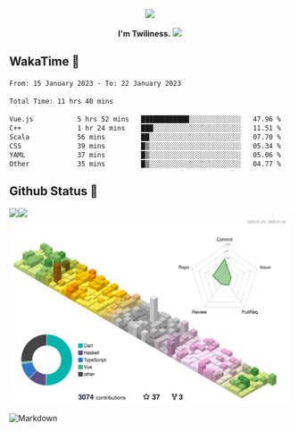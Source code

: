 <div align="center">
<img src="https://images.weserv.nl/?url=avatars.githubusercontent.com/u/10475770?v=4&h=360&w=360&fit=cover&mask=circle&maxage=7d"/>
</div>

<div align="center">

**I'm Twiliness.** <a href="https://github.com/DarkHighness"><img src="https://media.giphy.com/media/hvRJCLFzcasrR4ia7z/giphy.gif" width="5%"></a>

</div>

## WakaTime 🧐

<!--START_SECTION:waka-->

```text
From: 15 January 2023 - To: 22 January 2023

Total Time: 11 hrs 40 mins

Vue.js           5 hrs 52 mins   ████████████░░░░░░░░░░░░░   47.96 %
C++              1 hr 24 mins    ███░░░░░░░░░░░░░░░░░░░░░░   11.51 %
Scala            56 mins         ██░░░░░░░░░░░░░░░░░░░░░░░   07.70 %
CSS              39 mins         █▒░░░░░░░░░░░░░░░░░░░░░░░   05.34 %
YAML             37 mins         █▒░░░░░░░░░░░░░░░░░░░░░░░   05.06 %
Other            35 mins         █▒░░░░░░░░░░░░░░░░░░░░░░░   04.77 %
```

<!--END_SECTION:waka-->

## Github Status 🥰

<div> 
	<a href="https://github.com/DarkHighness">
		<img align="left" src="https://github-readme-stats-woad-zeta-10.vercel.app/api?username=DarkHighness&show_icons=true&icon_color=805AD5&text_color=718096&bg_color=ffffff&hide_border=true&count_private=true" />
	</a>
	<a href="https://github.com/DarkHighness">
		<img align="left" src="https://github-readme-stats-woad-zeta-10.vercel.app/api/top-langs/?username=DarkHighness&show_icons=true&icon_color=805AD5&text_color=718096&bg_color=ffffff&hide_border=true&count_private=true">
	</a>
</div>

![3D-Profile](https://raw.githubusercontent.com/DarkHighness/DarkHighness/master/profile-3d-contrib/profile-south-season-animate.svg)



 ![Markdown](https://img.shields.io/badge/markdown%20💘-%23000000.svg?style=for-the-badge&logo=markdown&logoColor=white)
